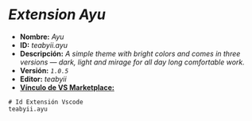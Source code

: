 <!-- Autor: Daniel Benjamin Perez Morales -->
<!-- GitHub: https://github.com/DanielBenjaminPerezMoralesDev13 -->
<!-- Gitlab: https://gitlab.com/DanielBenjaminPerezMoralesDev13 -->
<!-- Correo electrónico: danielperezdev@proton.me -->

# ***Extension Ayu***

- **Nombre:** *Ayu*
- **ID:** *teabyii.ayu*
- **Descripción:** *A simple theme with bright colors and comes in three versions — dark, light and mirage for all day long comfortable work.*
- **Versión:** *`1.0.5`*
- **Editor:** *teabyii*
- **[Vínculo de VS Marketplace:](https://marketplace.visualstudio.com/items?itemName=teabyii.ayu "https://marketplace.visualstudio.com/items?itemName=teabyii.ayu")**

```plaintext
# Id Extensión Vscode
teabyii.ayu
```
